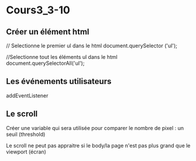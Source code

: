 # Cours3_3-10

## Créer un élément html

// Selectionne le premier ul dans le html
document.querySelector ('ul');

//Selectionne tout les éléments ul dans le html
document.querySelectorAll('ul');

## Les événements utilisateurs

addEventListener

## Le scroll

Créer une variable qui sera utilisée pour comparer le nombre de pixel : un seuil (threshold)

Le scroll ne peut pas appraitre si le body/la page n'est pas plus grand que le viewport (écran)
